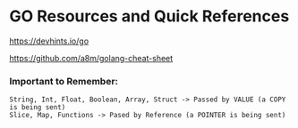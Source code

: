 # GO Resources and Quick References

https://devhints.io/go

https://github.com/a8m/golang-cheat-sheet

### Important to Remember:

```
String, Int, Float, Boolean, Array, Struct -> Passed by VALUE (a COPY is being sent)
Slice, Map, Functions -> Pased by Reference (a POINTER is being sent)

```

